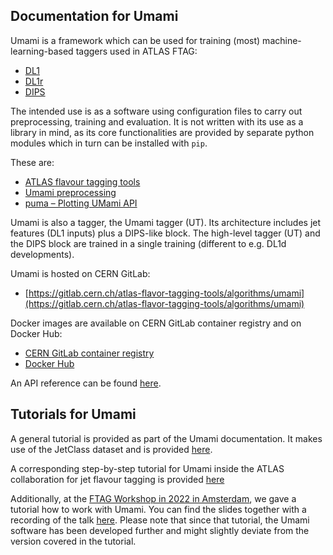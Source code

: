 ## Documentation for Umami

Umami is a framework which can be used for training (most) machine-learning-based taggers used in ATLAS FTAG:

- [DL1](https://gitlab.cern.ch/malanfer/DL1/-/wikis/home)
- [DL1r](https://atlas.web.cern.ch/Atlas/GROUPS/PHYSICS/PUBNOTES/ATL-PHYS-PUB-2017-013/)
- [DIPS](https://atlas.web.cern.ch/Atlas/GROUPS/PHYSICS/PUBNOTES/ATL-PHYS-PUB-2020-014/)

The intended use is as a software using configuration files to carry out preprocessing, training and evaluation.
It is not written with its use as a library in mind, as its core functionalities are provided by separate python modules which in turn can be installed with `pip`.

These are:

- [ATLAS flavour tagging tools](https://github.com/umami-hep/atlas-ftag-tools)
- [Umami preprocessing](https://github.com/umami-hep/umami-preprocessing)
- [puma – Plotting UMami API](https://github.com/umami-hep/puma)

Umami is also a tagger, the Umami tagger (UT).
Its architecture includes jet features (DL1 inputs) plus a DIPS-like block. The high-level tagger (UT) and the DIPS block are trained in a single training (different to e.g. DL1d developments).

Umami is hosted on CERN GitLab:

- [https://gitlab.cern.ch/atlas-flavor-tagging-tools/algorithms/umami](https://gitlab.cern.ch/atlas-flavor-tagging-tools/algorithms/umami)

Docker images are available on CERN GitLab container registry and on Docker Hub:

- [CERN GitLab container registry](https://gitlab.cern.ch/atlas-flavor-tagging-tools/algorithms/umami/container_registry)
- [Docker Hub](https://hub.docker.com/r/btagging/umami)


An API reference can be found [here](sphinx-docs).

## Tutorials for Umami

A general tutorial is provided as part of the Umami documentation. It makes use of the JetClass dataset and is provided [here](tutorial/index.md).

A corresponding step-by-step tutorial for Umami inside the ATLAS collaboration for jet flavour tagging is provided [here](tutorial/tutorial-umami.md)

Additionally, at the [FTAG Workshop in 2022 in Amsterdam](https://indico.cern.ch/event/1193206/timetable/?view=standard), we gave a tutorial how to work with Umami. You can find the slides together with a recording of the talk [here](https://indico.cern.ch/event/1193206/timetable/?view=standard#b-477082-day-3-afternoon-tutor). Please note that since that tutorial, the Umami software has been developed further and might slightly deviate from the version covered in the tutorial.
